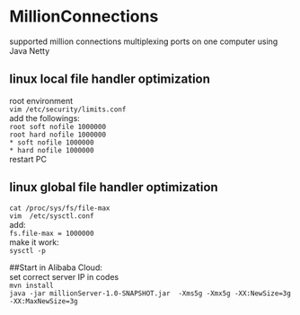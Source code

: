 # MillionConnections  
supported million connections multiplexing ports on one computer using Java Netty  
## linux local file handler optimization  
root environment  
`vim /etc/security/limits.conf`  
add the followings:  
`root soft nofile 1000000`  
`root hard nofile 1000000`  
`* soft nofile 1000000`  
`* hard nofile 1000000`  
restart PC  

## linux global file handler optimization  
`cat /proc/sys/fs/file-max`  
`vim  /etc/sysctl.conf`  
add:  
`fs.file-max = 1000000`  
make it work:  
`sysctl -p`  

##Start in Alibaba Cloud:  
set correct server IP in codes  
`mvn install`  
`java -jar millionServer-1.0-SNAPSHOT.jar  -Xms5g -Xmx5g -XX:NewSize=3g -XX:MaxNewSize=3g`  
